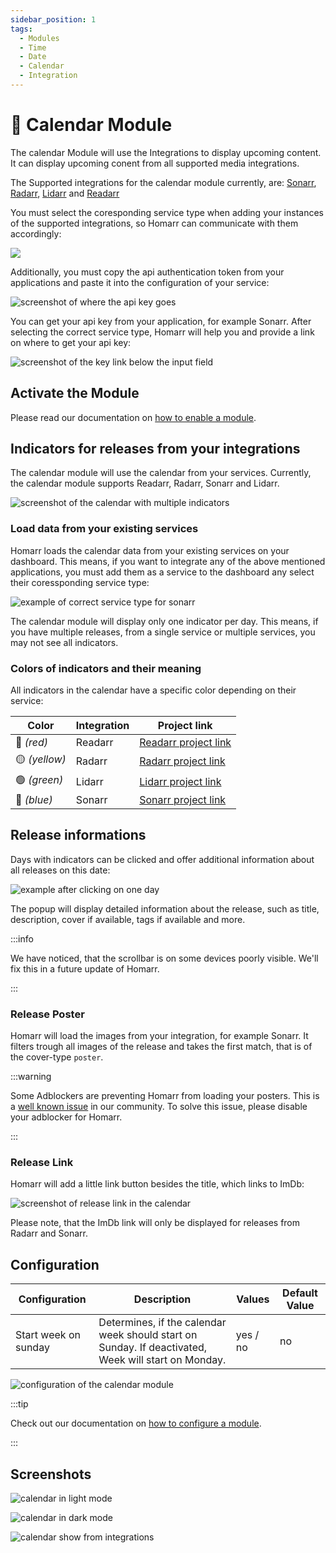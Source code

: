 ```yaml
---
sidebar_position: 1
tags:
  - Modules
  - Time
  - Date
  - Calendar
  - Integration
---
```


# 📆 Calendar Module

The calendar Module will use the Integrations to display upcoming content.
It can display upcoming conent from all supported media integrations.

The Supported integrations for the calendar module currently, are:
[Sonarr](./../../advanced-configuration/integrations.md#sonarr), [Radarr](./../../advanced-configuration/integrations.md#radarr-integration), [Lidarr](./../../advanced-configuration/integrations.md#lidarr) and [Readarr](./../../advanced-configuration/integrations.md#readarr)

You must select the coresponding service type when adding your instances of the supported integrations, so Homarr can communicate with them accordingly:

![](./img/module-calendar-integration-sonarr-example.png)

Additionally, you must copy the api authentication token from your applications and paste it into the configuration of your service:

![screenshot of where the api key goes](./img/module-calendar-integration-api-key.png)

You can get your api key from your application, for example Sonarr. After selecting the correct service type, Homarr will help you and provide a link on where to get your api key:

![screenshot of the key link below the input field](./img/module-calendar-integration-api-key-link.png)

## Activate the Module
Please read our documentation on [how to enable a module](./../index.md#activating-a-module).

## Indicators for releases from your integrations

The calendar module will use the calendar from your services.
Currently, the calendar module supports Readarr, Radarr, Sonarr and Lidarr.

![screenshot of the calendar with multiple indicators](./img/module-calendar-indicators.png)

### Load data from your existing services

Homarr loads the calendar data from your existing services on your dashboard.
This means, if you want to integrate any of the above mentioned applications, you must add them as a service to the dashboard any select their coressponding service type:

![example of correct service type for sonarr](./img/module-calendar-integration-sonarr-example.png)

The calendar module will display only one indicator per day. This means, if you have multiple releases, from a single service or multiple services, you may not see all indicators.

### Colors of indicators and their meaning

All indicators in the calendar have a specific color depending on their service:

| Color         | Integration | Project link                                 |
| ------------- | ----------- | -------------------------------------------- |
| 🔴 *(red)*    | Readarr     | [Readarr project link](https://readarr.com/) |
| 🟡 *(yellow)* | Radarr      | [Radarr project link](https://radarr.video/) |
| 🟢 *(green)*  | Lidarr      | [Lidarr project link](https://lidarr.audio/) |
| 🔵 *(blue)*   | Sonarr      | [Sonarr project link](https://sonarr.tv/)    |

## Release informations

Days with indicators can be clicked and offer additional information about all releases on this date:

![example after clicking on one day](./img/module-calendar-day-information.png)

The popup will display detailed information about the release, such as title, description, cover if available, tags if available and more.

:::info

We have noticed, that the scrollbar is on some devices poorly visible.
We'll fix this in a future update of Homarr.

:::

### Release Poster
Homarr will load the images from your integration, for example Sonarr.
It filters trough all images of the release and takes the first match, that is of the cover-type ``poster``.

:::warning

Some Adblockers are preventing Homarr from loading your posters. This is a [well known issue](./../../community/known-issues.md) in our community. To solve this issue, please disable your adblocker for Homarr.

:::

### Release Link

Homarr will add a little link button besides the title, which links to ImDb:

![screenshot of release link in the calendar](./img/module-calendar-release-link.png)

Please note, that the ImDb link will only be displayed for releases from Radarr and Sonarr.

## Configuration

| Configuration        | Description | Values | Default Value |
| -------------------- | ----------- | ------ | ------------- |
| Start week on sunday | Determines, if the calendar week should start on Sunday. If deactivated, Week will start on Monday. | yes / no | no |

![configuration of the calendar module](./img/module-calendar-configuration.png)

:::tip

Check out our documentation on [how to configure a module](./../index.md#configure-a-module).

:::

## Screenshots

![calendar in light mode](img/module-calendar-light-mode.png)

![calendar in dark mode](img/module-calendar-dark-mode.png)

![calendar show from integrations](img/module-calendar-show.gif)